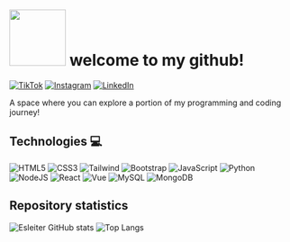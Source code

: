 # <img src="https://media.giphy.com/media/6ZSIyxazaqlCrCuRMB/giphy.gif" width="100"/> welcome to my github!

<!--![Banner](banner.png)-->

<!--[![YouTube](https://img.shields.io/badge/YouTube-%23FF0000.svg?style=for-the-badge&logo=YouTube&logoColor=white)](https://www.youtube.com/@minickname)-->

[![TikTok](https://img.shields.io/badge/TikTok-%23000000.svg?style=for-the-badge&logo=TikTok&logoColor=white)](https://www.tiktok.com/@xesleiter)
[![Instagram](https://img.shields.io/badge/Instagram-%23E4405F.svg?style=for-the-badge&logo=Instagram&logoColor=white)](https://www.instagram.com/xesleiter/)
[![LinkedIn](https://img.shields.io/badge/LinkedIn-0077B5?style=for-the-badge&logo=linkedin&logoColor=white)](https://www.linkedin.com/in/xesleiter/)

A space where you can explore a portion of my programming and coding journey!

## Technologies 💻

![HTML5](https://img.shields.io/badge/html5-%23E34F26.svg?style=for-the-badge&logo=html5&logoColor=white)
![CSS3](https://img.shields.io/badge/css3-%231572B6.svg?style=for-the-badge&logo=css3&logoColor=white)
![Tailwind](https://img.shields.io/badge/Tailwind_CSS-38B2AC?style=for-the-badge&logo=tailwind-css&logoColor=white)
![Bootstrap](https://img.shields.io/badge/Bootstrap-563D7C?style=for-the-badge&logo=bootstrap&logoColor=white)
![JavaScript](https://img.shields.io/badge/javascript-%23323330.svg?style=for-the-badge&logo=javascript&logoColor=%23F7DF1E)
![Python](https://img.shields.io/badge/python-3670A0?style=for-the-badge&logo=python&logoColor=ffdd54)
![NodeJS](https://img.shields.io/badge/Node.js-43853D?style=for-the-badge&logo=node.js&logoColor=white)
![React](https://img.shields.io/badge/React-20232A?style=for-the-badge&logo=react&logoColor=61DAFB)
![Vue](https://img.shields.io/badge/Vue.js-35495E?style=for-the-badge&logo=vue.js&logoColor=4FC08D)
![MySQL](https://img.shields.io/badge/mysql-%2300f.svg?style=for-the-badge&logo=mysql&logoColor=white)
![MongoDB](https://img.shields.io/badge/MongoDB-4EA94B?style=for-the-badge&logo=mongodb&logoColor=white)

<!--![Java](https://img.shields.io/badge/java-%23ED8B00.svg?style=for-the-badge&logo=openjdk&logoColor=white)-->
<!--![Spring](https://img.shields.io/badge/spring-%236DB33F.svg?style=for-the-badge&logo=spring&logoColor=white)-->
<!--![PHP](https://img.shields.io/badge/PHP-777BB4?style=for-the-badge&logo=php&logoColor=white)-->

## Repository statistics

![Esleiter GitHub stats](https://github-readme-stats.vercel.app/api?username=esleiter&show_icons=true&theme=dark) ![Top Langs](https://github-readme-stats.vercel.app/api/top-langs/?username=esleiter&layout=compact&theme=dark)
